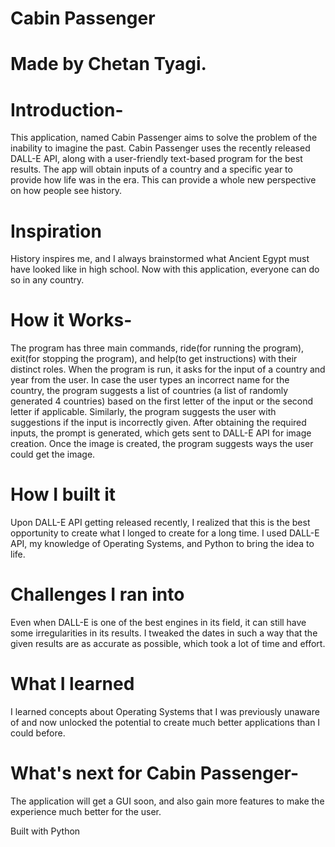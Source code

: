 # Cabin Passenger
# Made by Chetan Tyagi.

# Introduction-
This application, named Cabin Passenger aims to solve the problem of the inability to imagine the past. Cabin Passenger uses the recently released DALL-E API, along with a user-friendly text-based program for the best results. The app will obtain inputs of a country and a specific year to provide how life was in the era. This can provide a whole new perspective on how people see history. 

# Inspiration
History inspires me, and I always brainstormed what Ancient Egypt must have looked like in high school. Now with this application, everyone can do so in any country.

# How it Works-
The program has three main commands, ride(for running the program), exit(for stopping the program), and help(to get instructions) with their distinct roles. When the program is run, it asks for the input of a country and year from the user. In case the user types an incorrect name for the country, the program suggests a list of countries (a list of randomly generated 4 countries) based on the first letter of the input or the second letter if applicable. Similarly, the program suggests the user with suggestions if the input is incorrectly given. After obtaining the required inputs, the prompt is generated, which gets sent to DALL-E API for image creation. Once the image is created, the program suggests ways the user could get the image.

# How I built it
Upon DALL-E API getting released recently, I realized that this is the best opportunity to create what I longed to create for a long time. I used DALL-E API, my knowledge of Operating Systems, and Python to bring the idea to life.

# Challenges I ran into
Even when DALL-E is one of the best engines in its field, it can still have some irregularities in its results. I tweaked the dates in such a way that the given results are as accurate as possible, which took a lot of time and effort.

# What I learned
I learned concepts about Operating Systems that I was previously unaware of and now unlocked the potential to create much better applications than I could before.

# What's next for Cabin Passenger-
The application will get a GUI soon, and also gain more features to make the experience much better for the user.

Built with Python
